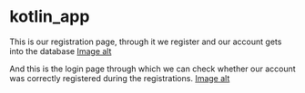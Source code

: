 # kotlin_app

This is our registration page, through it we register and our account gets into the database
[Image alt](https://github.com/madiyar0303/kotlin_app/blob/main/regis.png)

And this is the login page through which we can check whether our account was correctly registered during the registrations.
[Image alt](https://github.com/madiyar0303/kotlin_app/blob/main/login.png)

